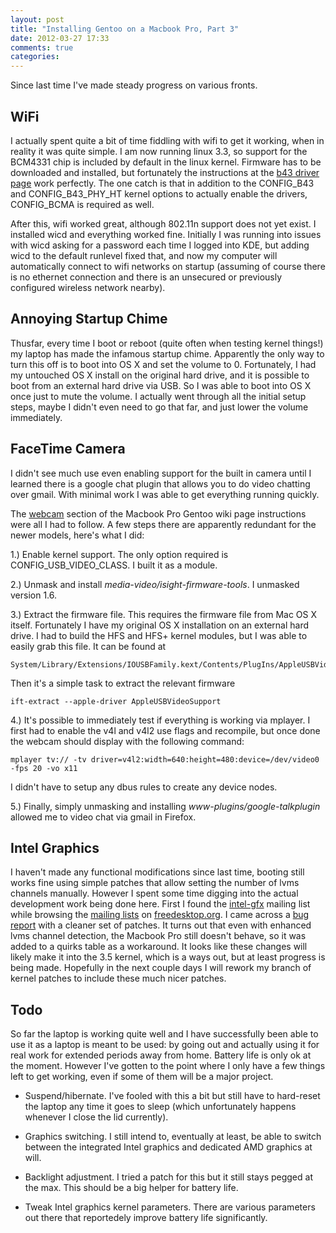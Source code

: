 ```yaml
---
layout: post
title: "Installing Gentoo on a Macbook Pro, Part 3"
date: 2012-03-27 17:33
comments: true
categories: 
---
```

Since last time I've made steady progress on various fronts.

## WiFi

I actually spent quite a bit of time fiddling with wifi to get it working, when in reality it was quite simple. I am now running linux 3.3, so support for the BCM4331 chip is included by default in the linux kernel. Firmware has to be downloaded and installed, but fortunately the instructions at the [b43 driver page](http://linuxwireless.org/en/users/Drivers/b43#Device_firmware_installation) work perfectly. The one catch is that in addition to the CONFIG\_B43 and CONFIG\_B43\_PHY\_HT kernel options to actually enable the drivers, CONFIG\_BCMA is required as well.

After this, wifi worked great, although 802.11n support does not yet exist. I installed wicd and everything worked fine. Initially I was running into issues with wicd asking for a password each time I logged into KDE, but adding wicd to the default runlevel fixed that, and now my computer will automatically connect to wifi networks on startup (assuming of course there is no ethernet connection and there is an unsecured or previously configured wireless network nearby).

## Annoying Startup Chime

Thusfar, every time I boot or reboot (quite often when testing kernel things!) my laptop has made the infamous startup chime. Apparently the only way to turn this off is to boot into OS X and set the volume to 0. Fortunately, I had my untouched OS X install on the original hard drive, and it is possible to boot from an external hard drive via USB. So I was able to boot into OS X once just to mute the volume. I actually went through all the initial setup steps, maybe I didn't even need to go that far, and just lower the volume immediately.

## FaceTime Camera

I didn't see much use even enabling support for the built in camera until I learned there is a google chat plugin that allows you to do video chatting over gmail. With minimal work I was able to get everything running quickly.

The [webcam](http://linuxwireless.org/en/users/Drivers/b43#Device_firmware_installation) section of the Macbook Pro Gentoo wiki page instructions were all I had to follow. A few steps there are apparently redundant for the newer models, here's what I did:

1.) Enable kernel support. The only option required is CONFIG\_USB\_VIDEO\_CLASS. I built it as a module.

2.) Unmask and install _media-video/isight-firmware-tools_. I unmasked version 1.6.

3.) Extract the firmware file. This requires the firmware file from Mac OS X itself. Fortunately I have my original OS X installation on an external hard drive. I had to build the HFS and HFS+ kernel modules, but I was able to easily grab this file. It can be found at

    System/Library/Extensions/IOUSBFamily.kext/Contents/PlugIns/AppleUSBVideoSupport.kext/Contents/MacOS/AppleUSBVideoSupport

Then it's a simple task to extract the relevant firmware

    ift-extract --apple-driver AppleUSBVideoSupport

4.) It's possible to immediately test if everything is working via mplayer. I first had to enable the v4l and v4l2 use flags and recompile, but once done the webcam should display with the following command:

    mplayer tv:// -tv driver=v4l2:width=640:height=480:device=/dev/video0 -fps 20 -vo x11

I didn't have to setup any dbus rules to create any device nodes.

5.) Finally, simply unmasking and installing _www-plugins/google-talkplugin_ allowed me to video chat via gmail in Firefox.

## Intel Graphics

I haven't made any functional modifications since last time, booting still works fine using simple patches that allow setting the number of lvms channels manually. However I spent some time digging into the actual development work being done here. First I found the [intel-gfx](http://lists.freedesktop.org/archives/intel-gfx/) mailing list while browsing the [mailing lists](http://lists.freedesktop.org/mailman/listinfo) on [freedesktop.org](http://freedesktop.org). I came across a [bug report](https://bugzilla.kernel.org/show_bug.cgi?id=42842) with a cleaner set of patches. It turns out that even with enhanced lvms channel detection, the Macbook Pro still doesn't behave, so it was added to a quirks table as a workaround. It looks like these changes will likely make it into the 3.5 kernel, which is a ways out, but at least progress is being made. Hopefully in the next couple days I will rework my branch of kernel patches to include these much nicer patches.

## Todo

So far the laptop is working quite well and I have successfully been able to use it as a laptop is meant to be used: by going out and actually using it for real work for extended periods away from home. Battery life is only ok at the moment. However I've gotten to the point where I only have a few things left to get working, even if some of them will be a major project.

* Suspend/hibernate. I've fooled with this a bit but still have to hard-reset the laptop any time it goes to sleep (which unfortunately happens whenever I close the lid currently).

* Graphics switching. I still intend to, eventually at least, be able to switch between the integrated Intel graphics and dedicated AMD graphics at will.

* Backlight adjustment. I tried a patch for this but it still stays pegged at the max. This should be a big helper for battery life.

* Tweak Intel graphics kernel parameters. There are various parameters out there that reportedely improve battery life significantly.
